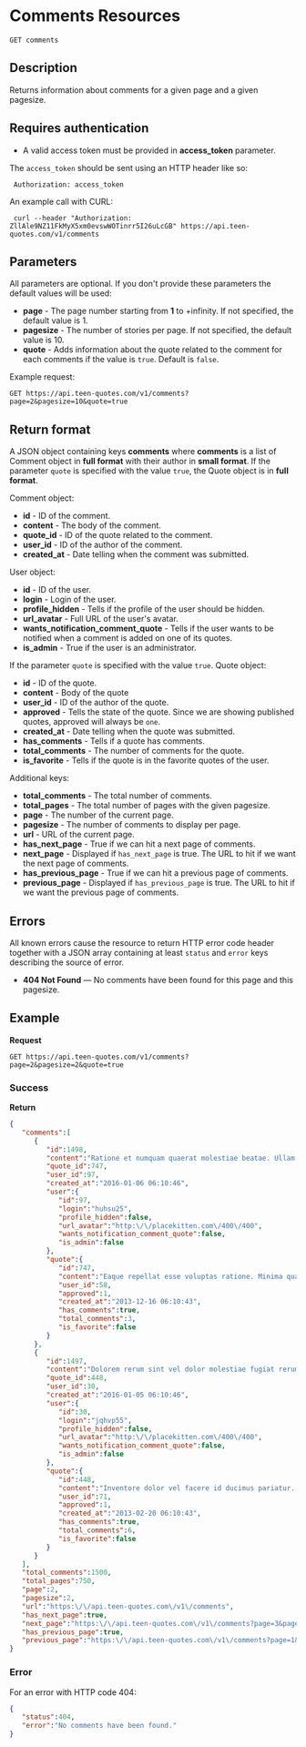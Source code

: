 # Comments Resources

    GET comments

## Description
Returns information about comments for a given page and a given pagesize.

## Requires authentication
* A valid access token must be provided in **access_token** parameter.

The `access_token` should be sent using an HTTP header like so:

     Authorization: access_token

An example call with CURL:

     curl --header "Authorization: ZllAle9NZ11FkMyX5xm0evswWOTinrr5I26uLcGB" https://api.teen-quotes.com/v1/comments

## Parameters
All parameters are optional. If you don't provide these parameters the default values will be used:

- **page** - The page number starting from **1** to +infinity. If not specified, the default value is 1.
- **pagesize** - The number of stories per page. If not specified, the default value is 10.
- **quote** - Adds information about the quote related to the comment for each comments if the value is `true`. Default is `false`.

Example request:

    GET https://api.teen-quotes.com/v1/comments?page=2&pagesize=10&quote=true

## Return format
A JSON object containing keys **comments** where **comments** is a list of Comment object in **full format** with their author in **small format**. If the parameter `quote` is specified with the value `true`, the Quote object is in **full format**.

Comment object:

- **id** - ID of the comment.
- **content** - The body of the comment.
- **quote_id** - ID of the quote related to the comment.
- **user_id** - ID of the author of the comment.
- **created_at** - Date telling when the comment was submitted.

User object:

- **id** - ID of the user.
- **login** - Login of the user.
- **profile_hidden** - Tells if the profile of the user should be hidden.
- **url_avatar** - Full URL of the user's avatar.
- **wants_notification_comment_quote** - Tells if the user wants to be notified when a comment is added on one of its quotes.
- **is_admin** - True if the user is an administrator.

If the parameter `quote` is specified with the value `true`. Quote object:

- **id** - ID of the quote.
- **content** - Body of the quote
- **user_id** - ID of the author of the quote.
- **approved** - Tells the state of the quote. Since we are showing published quotes, approved will always be `one`.
- **created_at** - Date telling when the quote was submitted.
- **has_comments** - Tells if a quote has comments.
- **total_comments** - The number of comments for the quote.
- **is_favorite** - Tells if the quote is in the favorite quotes of the user.


Additional keys:

- **total_comments** - The total number of comments.
- **total_pages** - The total number of pages with the given pagesize.
- **page** - The number of the current page.
- **pagesize** - The number of comments to display per page.
- **url** - URL of the current page.
- **has_next_page** - True if we can hit a next page of comments.
- **next_page** - Displayed if `has_next_page` is true. The URL to hit if we want the next page of comments.
- **has_previous_page** - True if we can hit a previous page of comments.
- **previous_page** - Displayed if `has_previous_page` is true. The URL to hit if we want the previous page of comments.

## Errors
All known errors cause the resource to return HTTP error code header together with a JSON array containing at least `status` and `error` keys describing the source of error.

- **404 Not Found** — No comments have been found for this page and this pagesize.

## Example
**Request**

    GET https://api.teen-quotes.com/v1/comments?page=2&pagesize=2&quote=true

### Success
**Return**
``` json
{
   "comments":[
      {
         "id":1498,
         "content":"Ratione et numquam quaerat molestiae beatae. Ullam autem fuga aliquid est excepturi eos. Autem iure fugit consequatur. Quae esse sed saepe eligendi a est laboriosam eos. Facere ducimus ipsa aliquam totam praesentium.",
         "quote_id":747,
         "user_id":97,
         "created_at":"2016-01-06 06:10:46",
         "user":{
            "id":97,
            "login":"huhsu25",
            "profile_hidden":false,
            "url_avatar":"http:\/\/placekitten.com\/400\/400",
            "wants_notification_comment_quote":false,
            "is_admin":false
         },
         "quote":{
            "id":747,
            "content":"Eaque repellat esse voluptas ratione. Minima quam rerum eius voluptatem quia. Doloremque eos aut quis quae. Dicta fugit odit ut fuga dolor odit dolor. Eius nam sint quo libero.",
            "user_id":58,
            "approved":1,
            "created_at":"2013-12-16 06:10:43",
            "has_comments":true,
            "total_comments":3,
            "is_favorite":false
         }
      },
      {
         "id":1497,
         "content":"Dolorem rerum sint vel dolor molestiae fugiat rerum quia. Enim reiciendis ipsa consectetur est vero. Exercitationem et aut aut voluptate temporibus ut.",
         "quote_id":448,
         "user_id":30,
         "created_at":"2016-01-05 06:10:46",
         "user":{
            "id":30,
            "login":"jqhvp55",
            "profile_hidden":false,
            "url_avatar":"http:\/\/placekitten.com\/400\/400",
            "wants_notification_comment_quote":false,
            "is_admin":false
         },
         "quote":{
            "id":448,
            "content":"Inventore dolor vel facere id ducimus pariatur. Sed ipsum consequuntur eos voluptas nesciunt quia.",
            "user_id":71,
            "approved":1,
            "created_at":"2013-02-20 06:10:43",
            "has_comments":true,
            "total_comments":6,
            "is_favorite":false
         }
      }
   ],
   "total_comments":1500,
   "total_pages":750,
   "page":2,
   "pagesize":2,
   "url":"https:\/\/api.teen-quotes.com\/v1\/comments",
   "has_next_page":true,
   "next_page":"https:\/\/api.teen-quotes.com\/v1\/comments?page=3&pagesize=2&quote=true",
   "has_previous_page":true,
   "previous_page":"https:\/\/api.teen-quotes.com\/v1\/comments?page=1&pagesize=2&quote=true"
}
```

### Error
For an error with HTTP code 404:
``` json
{
   "status":404,
   "error":"No comments have been found."
}
```